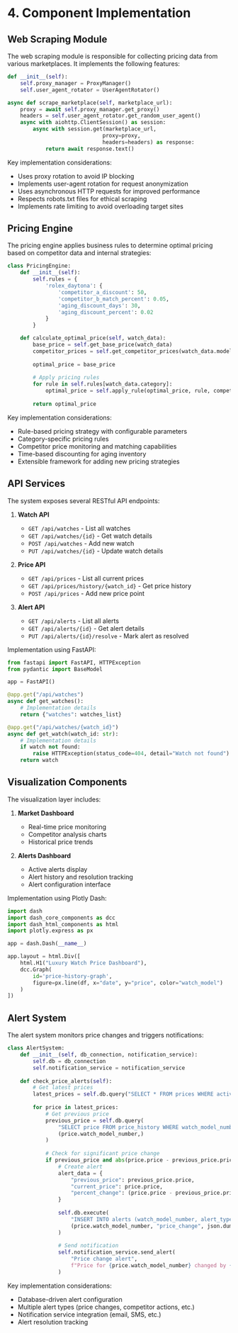 # 4. Component Implementation

## Web Scraping Module

The web scraping module is responsible for collecting pricing data from various marketplaces. It implements the following features:

```python
def __init__(self):
    self.proxy_manager = ProxyManager()
    self.user_agent_rotator = UserAgentRotator()

async def scrape_marketplace(self, marketplace_url):
    proxy = await self.proxy_manager.get_proxy()
    headers = self.user_agent_rotator.get_random_user_agent()
    async with aiohttp.ClientSession() as session:
        async with session.get(marketplace_url,
                              proxy=proxy,
                              headers=headers) as response:
            return await response.text()
```

Key implementation considerations:
- Uses proxy rotation to avoid IP blocking
- Implements user-agent rotation for request anonymization
- Uses asynchronous HTTP requests for improved performance
- Respects robots.txt files for ethical scraping
- Implements rate limiting to avoid overloading target sites

## Pricing Engine

The pricing engine applies business rules to determine optimal pricing based on competitor data and internal strategies:

```python
class PricingEngine:
    def __init__(self):
        self.rules = {
            'rolex_daytona': {
                'competitor_a_discount': 50,
                'competitor_b_match_percent': 0.05,
                'aging_discount_days': 30,
                'aging_discount_percent': 0.02
            }
        }

    def calculate_optimal_price(self, watch_data):
        base_price = self.get_base_price(watch_data)
        competitor_prices = self.get_competitor_prices(watch_data.model_number)
        
        optimal_price = base_price
        
        # Apply pricing rules
        for rule in self.rules[watch_data.category]:
            optimal_price = self.apply_rule(optimal_price, rule, competitor_prices)
            
        return optimal_price
```

Key implementation considerations:
- Rule-based pricing strategy with configurable parameters
- Category-specific pricing rules
- Competitor price monitoring and matching capabilities
- Time-based discounting for aging inventory
- Extensible framework for adding new pricing strategies

## API Services

The system exposes several RESTful API endpoints:

1. **Watch API**
   - `GET /api/watches` - List all watches
   - `GET /api/watches/{id}` - Get watch details
   - `POST /api/watches` - Add new watch
   - `PUT /api/watches/{id}` - Update watch details

2. **Price API**
   - `GET /api/prices` - List all current prices
   - `GET /api/prices/history/{watch_id}` - Get price history
   - `POST /api/prices` - Add new price point

3. **Alert API**
   - `GET /api/alerts` - List all alerts
   - `GET /api/alerts/{id}` - Get alert details
   - `PUT /api/alerts/{id}/resolve` - Mark alert as resolved

Implementation using FastAPI:
```python
from fastapi import FastAPI, HTTPException
from pydantic import BaseModel

app = FastAPI()

@app.get("/api/watches")
async def get_watches():
    # Implementation details
    return {"watches": watches_list}

@app.get("/api/watches/{watch_id}")
async def get_watch(watch_id: str):
    # Implementation details
    if watch not found:
        raise HTTPException(status_code=404, detail="Watch not found")
    return watch
```

## Visualization Components

The visualization layer includes:

1. **Market Dashboard**
   - Real-time price monitoring
   - Competitor analysis charts
   - Historical price trends

2. **Alerts Dashboard**
   - Active alerts display
   - Alert history and resolution tracking
   - Alert configuration interface

Implementation using Plotly Dash:
```python
import dash
import dash_core_components as dcc
import dash_html_components as html
import plotly.express as px

app = dash.Dash(__name__)

app.layout = html.Div([
    html.H1("Luxury Watch Price Dashboard"),
    dcc.Graph(
        id='price-history-graph',
        figure=px.line(df, x="date", y="price", color="watch_model")
    )
])
```

## Alert System

The alert system monitors price changes and triggers notifications:

```python
class AlertSystem:
    def __init__(self, db_connection, notification_service):
        self.db = db_connection
        self.notification_service = notification_service
        
    def check_price_alerts(self):
        # Get latest prices
        latest_prices = self.db.query("SELECT * FROM prices WHERE active = TRUE")
        
        for price in latest_prices:
            # Get previous price
            previous_price = self.db.query(
                "SELECT price FROM price_history WHERE watch_model_number = %s ORDER BY recorded_at DESC LIMIT 1",
                (price.watch_model_number,)
            )
            
            # Check for significant price change
            if previous_price and abs(price.price - previous_price.price) / previous_price.price > 0.1:
                # Create alert
                alert_data = {
                    "previous_price": previous_price.price,
                    "current_price": price.price,
                    "percent_change": (price.price - previous_price.price) / previous_price.price * 100
                }
                
                self.db.execute(
                    "INSERT INTO alerts (watch_model_number, alert_type, alert_data, triggered_at, resolved) VALUES (%s, %s, %s, %s, %s)",
                    (price.watch_model_number, "price_change", json.dumps(alert_data), datetime.now(), False)
                )
                
                # Send notification
                self.notification_service.send_alert(
                    "Price change alert",
                    f"Price for {price.watch_model_number} changed by {alert_data['percent_change']}%"
                )
```

Key implementation considerations:
- Database-driven alert configuration
- Multiple alert types (price changes, competitor actions, etc.)
- Notification service integration (email, SMS, etc.)
- Alert resolution tracking
